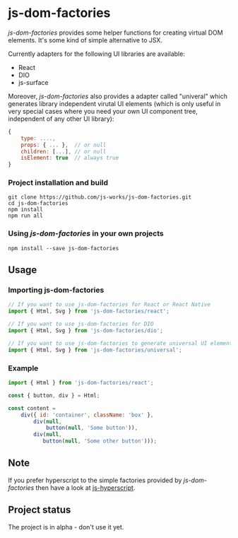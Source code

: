 # js-dom-factories
*js-dom-factories* provides some helper functions for creating virtual
DOM elements. It's some kind of simple alternative to JSX.<br>

Currently adapters for the following UI libraries are available:

- React
- DIO
- js-surface

Moreover, *js-dom-factories* also provides a adapter
called "univeral" which generates library independent
virutal UI elements (which is only useful in very special
cases where you need your own UI component tree, independent of any other UI library):

```javascript
{
    type: ....,
    props: { ... },  // or null
    children: [...], // or null
    isElement: true  // always true
}
```
### Project installation and build

```
git clone https://github.com/js-works/js-dom-factories.git
cd js-dom-factories
npm install
npm run all
```

### Using *js-dom-factories* in your own projects

```
npm install --save js-dom-factories
```

## Usage

### Importing js-dom-factories

```javascript
// If you want to use js-dom-factories for React or React Native
import { Html, Svg } from 'js-dom-factories/react';

// If you want to use js-dom-factories for DIO 
import { Html, Svg } from 'js-dom-factories/dio';

// If you want to use js-dom-factories to generate universal UI elements
import { Html, Svg } from 'js-dom-factories/universal';
```

### Example

```javascript
import { Html } from 'js-dom-factories/react';

const { button, div } = Html;

const content =
    div({ id: 'container', className: 'box' },
        div(null,
            button(null, 'Some button')),
        div(null,
           button(null, 'Some other button')));
```

## Note

If you prefer  hyperscript to the simple factories provided by *js-dom-factories*
then have a look at [js-hyperscript](https://github.com/js-works/js-hyperscript).

## Project status

The project is in alpha - don't use it yet.
